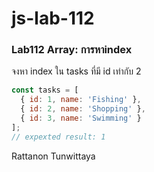# js-lab-112
### Lab112 Array: การหาindex
จงหา index ใน tasks ที่มี id เท่ากับ 2

```JavaScript
const tasks = [
  { id: 1, name: 'Fishing' },
  { id: 2, name: 'Shopping' },
  { id: 3, name: 'Swimming' }
];
// expexted result: 1
```
Rattanon Tunwittaya
